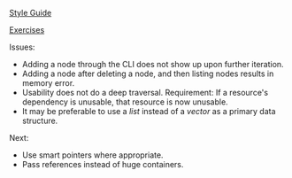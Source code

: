 [Style Guide](https://google.github.io/styleguide/cppguide.html)

[Exercises](https://www.smu.edu/Guildhall/Admissions/Portfolio-Requirements/Programming)

Issues:
- Adding a node through the CLI does not show up upon further iteration.
- Adding a node after deleting a node, and then listing nodes results in memory error.
- Usability does not do a deep traversal. Requirement: If a resource's dependency is unusable, that resource is now unusable.
- It may be preferable to use a _list_ instead of a _vector_ as a primary data structure.

Next:
- Use smart pointers where appropriate.
- Pass references instead of huge containers.

